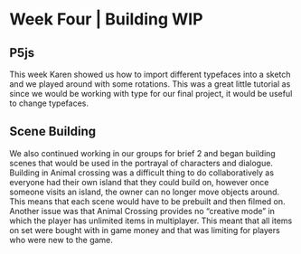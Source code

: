 # Week Four | Building WIP

## P5js
This week Karen showed us how to import different typefaces into a sketch and we played around with some rotations.  This was a great little tutorial as since we would be working with type for our final project, it would be useful to change typefaces. 


## Scene Building
We also continued working in our groups for brief 2 and began building scenes that would be used in the portrayal of characters and dialogue. Building in Animal crossing was a difficult thing to do collaboratively as everyone had their own island that they could build on, however once someone visits an island, the owner can no longer move objects around. This means that each scene would have to be prebuilt and then filmed on. Another issue was that Animal Crossing provides no “creative mode” in which the player has unlimited items in multiplayer. This meant that all items on set were bought with in game money and that was limiting for players who were new to the game. 

